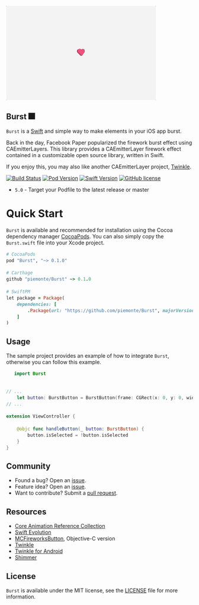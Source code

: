 ![Burst](https://github.com/piemonte/Burst/blob/master/heartburst.gif?raw=true)

## Burst 🎆

`Burst` is a [Swift](https://developer.apple.com/swift/) and simple way to make elements in your iOS app burst.

Back in the day, Facebook Paper popularized the firework burst effect using CAEmitterLayers. This library provides a CAEmitterLayer firework effect contained in a customizable open source library, written in Swift.

If you enjoy this, you may also like another CAEmitterLayer project, [Twinkle](https://github.com/piemonte/twinkle).

[![Build Status](https://travis-ci.org/piemonte/Burst.svg?branch=master)](https://travis-ci.org/piemonte/Burst) [![Pod Version](https://img.shields.io/cocoapods/v/Burst.svg?style=flat)](http://cocoadocs.org/docsets/Burst/) [![Swift Version](https://img.shields.io/badge/language-swift%205.0-brightgreen.svg)](https://developer.apple.com/swift) [![GitHub license](https://img.shields.io/badge/license-MIT-lightgrey.svg)](https://github.com/piemonte/Burst/blob/master/LICENSE)

* `5.0` - Target your Podfile to the latest release or master

# Quick Start

`Burst` is available and recommended for installation using the Cocoa dependency manager [CocoaPods](http://cocoapods.org/). You can also simply copy the `Burst.swift` file into your Xcode project.

```ruby
# CocoaPods
pod "Burst", "~> 0.1.0"

# Carthage
github "piemonte/Burst" ~> 0.1.0

# SwiftPM
let package = Package(
    dependencies: [
        .Package(url: "https://github.com/piemonte/Burst", majorVersion: 0)
    ]
)
```

## Usage

The sample project provides an example of how to integrate `Burst`, otherwise you can follow this example.

``` Swift
   import Burst
```

``` Swift

// ...
    let button: BurstButton = BurstButton(frame: CGRect(x: 0, y: 0, width: 100, height: 100))
// ...
   
extension ViewController {
    
    @objc func handleButton(_ button: BurstButton) {
        button.isSelected = !button.isSelected
    }
}


```

## Community

- Found a bug? Open an [issue](https://github.com/piemonte/burst/issues).
- Feature idea? Open an [issue](https://github.com/piemonte/burst/issues).
- Want to contribute? Submit a [pull request](https://github.com/piemonte/burst/pulls).

## Resources

* [Core Animation Reference Collection](https://developer.apple.com/library/ios/documentation/Cocoa/Reference/CoreAnimation_framework/index.html)
* [Swift Evolution](https://github.com/apple/swift-evolution)
* [MCFireworksButton](https://github.com/matthewcheok/MCFireworksButton), Objective-C version
* [Twinkle](https://github.com/piemonte/twinkle)
* [Twinkle for Android](https://github.com/dev-labs-bg/twinkle)
* [Shimmer](https://github.com/facebook/shimmer)

## License

`Burst` is available under the MIT license, see the [LICENSE](https://github.com/piemonte/burst/blob/master/LICENSE) file for more information.
